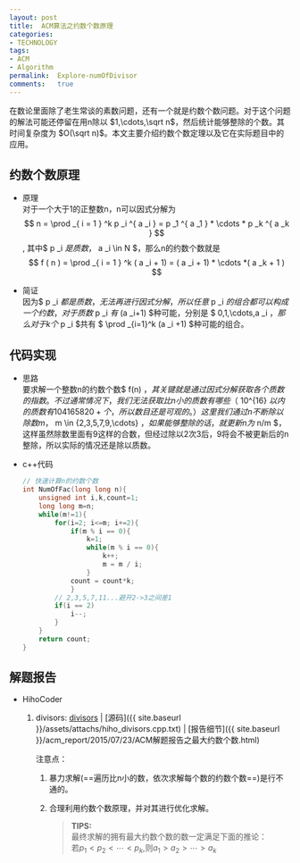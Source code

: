 ```yaml
---
layout:	post
title:	ACM算法之约数个数原理
categories:
- TECHNOLOGY
tags:
- ACM
- Algorithm
permalink:  Explore-numOfDivisor
comments:	true
---
```

在数论里面除了老生常谈的素数问题，还有一个就是约数个数问题。对于这个问题的解法可能还停留在用n除以 $1,\cdots,\sqrt n$，然后统计能够整除的个数。其时间复杂度为 $O(\sqrt n)$。本文主要介绍约数个数定理以及它在实际题目中的应用。
<!-- more -->


## 约数个数原理

* 原理  
对于一个大于1的正整数n，n可以因式分解为
$$
n = \prod _{ i = 1 } ^k p _i ^{ a _i } = p _1 ^{ a _1 } * \cdots * p _k ^{ a _k }
$$,
其中$ p _i $是质数，$ a _i \in N $，那么n的约数个数就是
$$
f ( n ) = \prod _{ i = 1 } ^k ( a _i + 1) = ( a _i + 1) * \cdots *( a _k + 1 )
$$

* 简证  
因为$ p _i $都是质数，无法再进行因式分解，所以任意$ p _i $的组合都可以构成一个约数，对于质数$ p _i $有$ (a _i+1) $种可能，分别是 $ 0,1,\cdots,a _i $，那么对于k个$ p _i $共有 $ \prod _{i=1}^k (a _i +1) $种可能的组合。

## 代码实现
* 思路  
要求解一个整数n的约数个数$ f(n) $，其关键就是通过因式分解获取各个质数的指数。不过通常情况下，我们无法获取比n小的质数有哪些（$ 10^{16} $以内的质数有104165820+个，所以数目还是可观的。）这里我们通过n不断除以除数m，$ m \in {2,3,5,7,9,\cdots} $，如果能够整除的话，就更新n为$ n/m $，这样虽然除数里面有9这样的合数，但经过除以2次3后，9将会不被更新后的n整除，所以实际的情况还是除以质数。

* c++代码  

	```c++
	// 快速计算n的约数个数
	int NumOfFac(long long n){
		unsigned int i,k,count=1;
		long long m=n;
		while(m!=1){
			for(i=2; i<=m; i+=2){
				if(m % i == 0){
					k=1;
					while(m % i == 0){
						k++;
						m = m / i;
					}
				count = count*k;
				}
			// 2,3,5,7,11...避开2->3之间差1
			if(i == 2)
				i--;
			}
		}
		return count;
	}
	```

## 解题报告
* HihoCoder
	1. divisors: [divisors](http://hihocoder.com/contest/mstest2015july1/problem/2) | [源码]({{ site.baseurl }}/assets/attachs/hiho_divisors.cpp.txt) | [报告细节]({{ site.baseurl }}/acm_report/2015/07/23/ACM解题报告之最大约数个数.html)

		注意点：
		1. 暴力求解(==遍历比n小的数，依次求解每个数的约数个数==)是行不通的。
		2. 合理利用约数个数原理，并对其进行优化求解。

			> **TIPS:**  
			> 最终求解的拥有最大约数个数的数一定满足下面的推论：  
			> 若$p _1 < p _2 <  \cdots < p _k$,则$a _1 > a _2 > \cdots > a _k$
